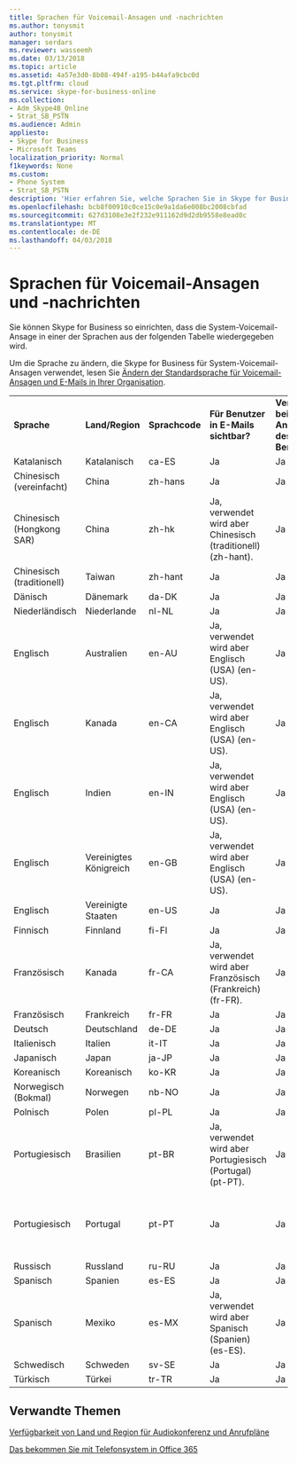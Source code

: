 ```yaml
---
title: Sprachen für Voicemail-Ansagen und -nachrichten
ms.author: tonysmit
author: tonysmit
manager: serdars
ms.reviewer: wasseemh
ms.date: 03/13/2018
ms.topic: article
ms.assetid: 4a57e3d0-8b08-494f-a195-b44afa9cbc0d
ms.tgt.pltfrm: cloud
ms.service: skype-for-business-online
ms.collection:
- Adm_Skype4B_Online
- Strat_SB_PSTN
ms.audience: Admin
appliesto:
- Skype for Business
- Microsoft Teams
localization_priority: Normal
f1keywords: None
ms.custom:
- Phone System
- Strat_SB_PSTN
description: 'Hier erfahren Sie, welche Sprachen Sie in Skype for Business für die Standardnachrichten des Systems festlegen können. '
ms.openlocfilehash: bcb8f00910c0ce15c0e9a1da6e008bc2008cbfad
ms.sourcegitcommit: 627d3108e3e2f232e911162d9d2db9558e8ead0c
ms.translationtype: MT
ms.contentlocale: de-DE
ms.lasthandoff: 04/03/2018
---
```

# <a name="languages-for-voicemail-greetings-and-messages"></a>Sprachen für Voicemail-Ansagen und -nachrichten

Sie können Skype for Business so einrichten, dass die System-Voicemail-Ansage in einer der Sprachen aus der folgenden Tabelle wiedergegeben wird.
  
Um die Sprache zu ändern, die Skype for Business für System-Voicemail-Ansagen verwendet, lesen Sie [Ändern der Standardsprache für Voicemail-Ansagen und E-Mails in Ihrer Organisation](change-the-default-language-for-greetings-and-emails.md).
  
|||||||
|:-----|:-----|:-----|:-----|:-----|:-----|
|**Sprache** <br/> |**Land/Region** <br/> |**Sprachcode** <br/> |**Für Benutzer in E-Mails sichtbar?** <br/> |**Verfügbar bei Anrufen des Benutzers?** <br/> |**Transkription verfügbar?** <br/> |
|Katalanisch  <br/> |Katalanisch  <br/> |ca-ES  <br/> |Ja  <br/> |Ja  <br/> |Nein  <br/> |
|Chinesisch (vereinfacht)  <br/> |China  <br/> |zh-hans  <br/> |Ja  <br/> |Ja  <br/> |Ja  <br/> |
|Chinesisch (Hongkong SAR)  <br/> |China  <br/> |zh-hk  <br/> |Ja, verwendet wird aber Chinesisch (traditionell) (zh-hant).  <br/> | Ja <br/> |Ja, verwendet wird aber Chinesisch (traditionell) (zh-hant).  <br/> |
|Chinesisch (traditionell)  <br/> |Taiwan  <br/> |zh-hant  <br/> |Ja  <br/> |Ja  <br/> |Nein  <br/> |
|Dänisch  <br/> |Dänemark  <br/> |da-DK  <br/> |Ja  <br/> |Ja  <br/> |Nein  <br/> |
|Niederländisch  <br/> |Niederlande  <br/> |nl-NL  <br/> |Ja  <br/> |Ja  <br/> |Nein  <br/> |
|Englisch  <br/> |Australien  <br/> |en-AU  <br/> |Ja, verwendet wird aber Englisch (USA) (en-US).  <br/> |Ja  <br/> |Ja, verwendet wird aber Englisch (USA) (en-US).  <br/> |
|Englisch  <br/> |Kanada  <br/> |en-CA  <br/> |Ja, verwendet wird aber Englisch (USA) (en-US).  <br/> |Ja  <br/> |Ja, verwendet wird aber Englisch (USA) (en-US).  <br/> |
|Englisch  <br/> |Indien  <br/> |en-IN  <br/> |Ja, verwendet wird aber Englisch (USA) (en-US).  <br/> |Ja  <br/> |Ja, verwendet wird aber Englisch (USA) (en-US).  <br/> |
|Englisch  <br/> |Vereinigtes Königreich  <br/> |en-GB  <br/> |Ja, verwendet wird aber Englisch (USA) (en-US).  <br/> |Ja  <br/> |Ja, verwendet wird aber Englisch (USA) (en-US).  <br/> |
|Englisch  <br/> |Vereinigte Staaten  <br/> |en-US  <br/> |Ja  <br/> |Ja  <br/> |Ja  <br/> |
|Finnisch  <br/> |Finnland  <br/> |fi-Fl  <br/> |Ja  <br/> |Ja  <br/> |Nein  <br/> |
|Französisch  <br/> |Kanada  <br/> |fr-CA  <br/> |Ja, verwendet wird aber Französisch (Frankreich) (fr-FR).  <br/> |Ja  <br/> |Ja, verwendet wird aber Französisch (Frankreich) (fr-FR).  <br/> |
|Französisch  <br/> |Frankreich  <br/> |fr-FR  <br/> |Ja  <br/> |Ja  <br/> |Ja  <br/> |
|Deutsch  <br/> |Deutschland  <br/> |de-DE  <br/> |Ja  <br/> |Ja  <br/> |Ja  <br/> |
|Italienisch  <br/> |Italien  <br/> |it-IT  <br/> |Ja  <br/> |Ja  <br/> |Ja  <br/> |
|Japanisch  <br/> |Japan  <br/> |ja-JP  <br/> |Ja  <br/> |Ja  <br/> |Nein  <br/> |
|Koreanisch  <br/> |Koreanisch  <br/> |ko-KR  <br/> |Ja  <br/> |Ja  <br/> |Nein  <br/> |
|Norwegisch (Bokmal)  <br/> |Norwegen  <br/> |nb-NO  <br/> |Ja  <br/> |Ja  <br/> |Nein  <br/> |
|Polnisch  <br/> |Polen  <br/> |pl-PL  <br/> |Ja  <br/> | Ja <br/> |Nein  <br/> |
|Portugiesisch  <br/> |Brasilien  <br/> |pt-BR  <br/> |Ja, verwendet wird aber Portugiesisch (Portugal) (pt-PT).  <br/> |Ja  <br/> |Ja  <br/> |
|Portugiesisch  <br/> |Portugal  <br/> |pt-PT  <br/> |Ja  <br/> |Ja  <br/> |Ja, verwendet wird aber Portugiesisch (Brasilien) (pt-BR).  <br/> |
|Russisch  <br/> |Russland  <br/> |ru-RU  <br/> |Ja  <br/> |Ja  <br/> |Nein  <br/> |
|Spanisch  <br/> |Spanien  <br/> |es-ES  <br/> |Ja  <br/> |Ja  <br/> |Ja  <br/> |
|Spanisch  <br/> |Mexiko  <br/> |es-MX  <br/> |Ja, verwendet wird aber Spanisch (Spanien) (es-ES).  <br/> |Ja  <br/> |Ja, verwendet wird aber Spanisch (Spanien) (es-ES).  <br/> |
|Schwedisch  <br/> |Schweden  <br/> |sv-SE  <br/> |Ja  <br/> |Ja  <br/> |Nein  <br/> |
|Türkisch  <br/> |Türkei  <br/> |tr-TR  <br/> |Ja  <br/> |Ja  <br/> |Nein  <br/> |
   
## <a name="related-topics"></a>Verwandte Themen
[Verfügbarkeit von Land und Region für Audiokonferenz und Anrufpläne](../../country-and-region-availability-for-audio-conferencing-and-calling-plans/country-and-region-availability-for-audio-conferencing-and-calling-plans.md)

[Das bekommen Sie mit Telefonsystem in Office 365](../../what-is-phone-system-in-office-365/here-s-what-you-get-with-phone-system.md)
  
  
 
